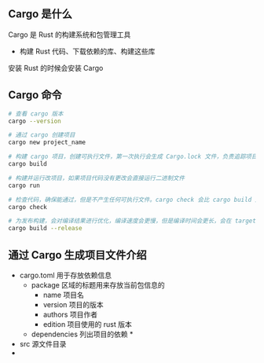 ## Cargo 是什么

Cargo 是 Rust 的构建系统和包管理工具
- 构建 Rust 代码、下载依赖的库、构建这些库

安装 Rust 的时候会安装 Cargo

## Cargo 命令

```bash
# 查看 cargo 版本
cargo --version

# 通过 cargo 创建项目
cargo new project_name

# 构建 cargo 项目，创建可执行文件，第一次执行会生成 Cargo.lock 文件，负责追踪项目依赖的精确版本，不需要手动修改该文件
cargo build

# 构建并运行改项目，如果项目代码没有更改会直接运行二进制文件
cargo run

# 检查代码，确保能通过，但是不产生任何可执行文件。cargo check 会比 cargo build 速度快的多，所以可以通过该命令确保通过后再开始 build
cargo check

# 为发布构建，会对编译结果进行优化，编译速度会更慢，但是编译时间会更长，会在 target/release 目录生成文件而不是 target/debug
cargo build --release
```


## 通过 Cargo 生成项目文件介绍

* cargo.toml 用于存放依赖信息
    * package 区域的标题用来存放当前包信息的
        * name 项目名
        * version 项目的版本
        * authors 项目作者
        * edition 项目使用的 rust 版本
    * dependencies 列出项目的依赖
        * 
* src 源文件目录
* 
